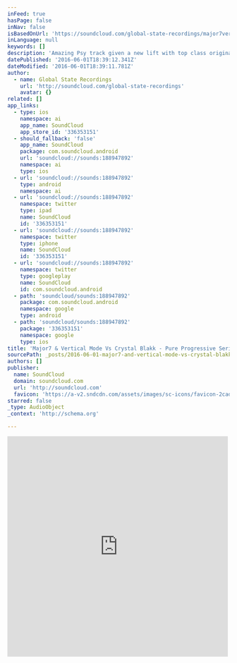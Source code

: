 ```yaml
---
inFeed: true
hasPage: false
inNav: false
isBasedOnUrl: 'https://soundcloud.com/global-state-recordings/major7vertical-mode-capital-monkey-vs-crystal-blakk-pure-progressive-serial-killer'
inLanguage: null
keywords: []
description: 'Amazing Psy track given a new lift with top class original vocals from Crystal Blakk & rubbed up by Lunatic Boy.... Buy the original version here... http://www.beatport.com/track/pure-progressive-original-mix/5052994'
datePublished: '2016-06-01T18:39:12.341Z'
dateModified: '2016-06-01T18:39:11.781Z'
author:
  - name: Global State Recordings
    url: 'http://soundcloud.com/global-state-recordings'
    avatar: {}
related: []
app_links:
  - type: ios
    namespace: ai
    app_name: SoundCloud
    app_store_id: '336353151'
  - should_fallback: 'false'
    app_name: SoundCloud
    package: com.soundcloud.android
    url: 'soundcloud://sounds:188947892'
    namespace: ai
    type: ios
  - url: 'soundcloud://sounds:188947892'
    type: android
    namespace: ai
  - url: 'soundcloud://sounds:188947892'
    namespace: twitter
    type: ipad
    name: SoundCloud
    id: '336353151'
  - url: 'soundcloud://sounds:188947892'
    namespace: twitter
    type: iphone
    name: SoundCloud
    id: '336353151'
  - url: 'soundcloud://sounds:188947892'
    namespace: twitter
    type: googleplay
    name: SoundCloud
    id: com.soundcloud.android
  - path: 'soundcloud/sounds:188947892'
    package: com.soundcloud.android
    namespace: google
    type: android
  - path: 'soundcloud/sounds:188947892'
    package: '336353151'
    namespace: google
    type: ios
title: 'Major7 & Vertical Mode Vs Crystal Blakk - Pure Progressive Serial Killer (Lunatic Boy Bootleg) by Global State Recordings'
sourcePath: _posts/2016-06-01-major7-and-vertical-mode-vs-crystal-blakk-pure-progressive-s.md
authors: []
publisher:
  name: SoundCloud
  domain: soundcloud.com
  url: 'http://soundcloud.com'
  favicon: 'https://a-v2.sndcdn.com/assets/images/sc-icons/favicon-2cadd14b.ico'
starred: false
_type: AudioObject
_context: 'http://schema.org'

---
```

<iframe src="https://cdn.embedly.com/widgets/media.html?src=https%3A%2F%2Fw.soundcloud.com%2Fplayer%2F%3Fvisual%3Dtrue%26url%3Dhttp%253A%252F%252Fapi.soundcloud.com%252Ftracks%252F188947892%26show_artwork%3Dtrue&amp;url=https%3A%2F%2Fsoundcloud.com%2Fglobal-state-recordings%2Fmajor7vertical-mode-capital-monkey-vs-crystal-blakk-pure-progressive-serial-killer&amp;image=http%3A%2F%2Fi1.sndcdn.com%2Fartworks-000105267569-8ro0up-t500x500.jpg&amp;key=b7d04c9b404c499eba89ee7072e1c4f7&amp;type=text%2Fhtml&amp;schema=soundcloud" width="500" height="500" scrolling="no" frameborder="0" allowfullscreen="" style=""></iframe>